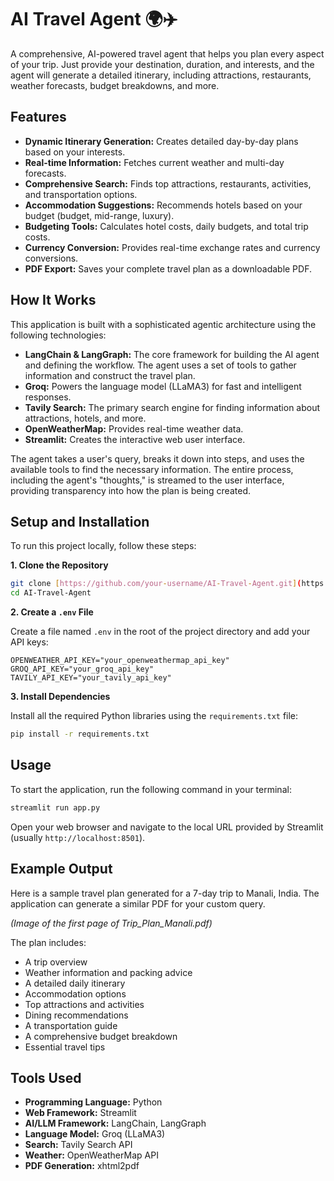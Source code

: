 
# AI Travel Agent 🌍✈️

A comprehensive, AI-powered travel agent that helps you plan every aspect of your trip. Just provide your destination, duration, and interests, and the agent will generate a detailed itinerary, including attractions, restaurants, weather forecasts, budget breakdowns, and more.

## Features

- **Dynamic Itinerary Generation:** Creates detailed day-by-day plans based on your interests.
- **Real-time Information:** Fetches current weather and multi-day forecasts.
- **Comprehensive Search:** Finds top attractions, restaurants, activities, and transportation options.
- **Accommodation Suggestions:** Recommends hotels based on your budget (budget, mid-range, luxury).
- **Budgeting Tools:** Calculates hotel costs, daily budgets, and total trip costs.
- **Currency Conversion:** Provides real-time exchange rates and currency conversions.
- **PDF Export:** Saves your complete travel plan as a downloadable PDF.

## How It Works

This application is built with a sophisticated agentic architecture using the following technologies:

- **LangChain & LangGraph:** The core framework for building the AI agent and defining the workflow. The agent uses a set of tools to gather information and construct the travel plan.
- **Groq:** Powers the language model (LLaMA3) for fast and intelligent responses.
- **Tavily Search:** The primary search engine for finding information about attractions, hotels, and more.
- **OpenWeatherMap:** Provides real-time weather data.
- **Streamlit:** Creates the interactive web user interface.

The agent takes a user's query, breaks it down into steps, and uses the available tools to find the necessary information. The entire process, including the agent's "thoughts," is streamed to the user interface, providing transparency into how the plan is being created.

## Setup and Installation

To run this project locally, follow these steps:

**1. Clone the Repository**

```bash
git clone [https://github.com/your-username/AI-Travel-Agent.git](https://github.com/your-username/AI-Travel-Agent.git)
cd AI-Travel-Agent
````

**2. Create a `.env` File**

Create a file named `.env` in the root of the project directory and add your API keys:

```
OPENWEATHER_API_KEY="your_openweathermap_api_key"
GROQ_API_KEY="your_groq_api_key"
TAVILY_API_KEY="your_tavily_api_key"
```

**3. Install Dependencies**

Install all the required Python libraries using the `requirements.txt` file:

```bash
pip install -r requirements.txt
```

## Usage

To start the application, run the following command in your terminal:

```bash
streamlit run app.py
```

Open your web browser and navigate to the local URL provided by Streamlit (usually `http://localhost:8501`).

## Example Output

Here is a sample travel plan generated for a 7-day trip to Manali, India. The application can generate a similar PDF for your custom query.

*(Image of the first page of Trip\_Plan\_Manali.pdf)*

The plan includes:

  - A trip overview
  - Weather information and packing advice
  - A detailed daily itinerary
  - Accommodation options
  - Top attractions and activities
  - Dining recommendations
  - A transportation guide
  - A comprehensive budget breakdown
  - Essential travel tips

## Tools Used

  - **Programming Language:** Python
  - **Web Framework:** Streamlit
  - **AI/LLM Framework:** LangChain, LangGraph
  - **Language Model:** Groq (LLaMA3)
  - **Search:** Tavily Search API
  - **Weather:** OpenWeatherMap API
  - **PDF Generation:** xhtml2pdf

<!-- end list -->

```
```